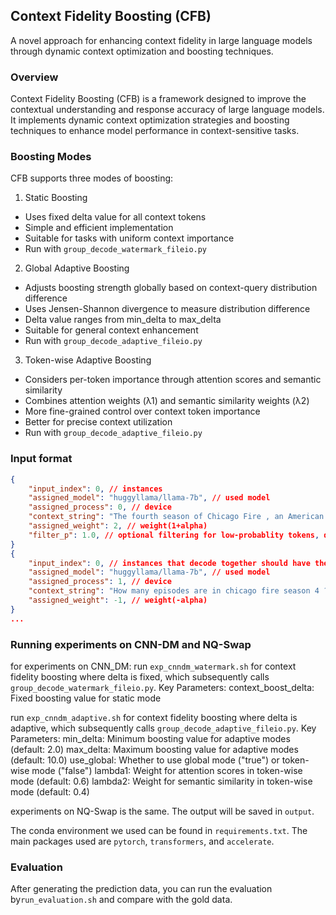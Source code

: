 ## Context Fidelity Boosting (CFB)

A novel approach for enhancing context fidelity in large language models through dynamic context optimization and boosting techniques.

### Overview

Context Fidelity Boosting (CFB) is a framework designed to improve the contextual understanding and response accuracy of large language models. It implements dynamic context optimization strategies and boosting techniques to enhance model performance in context-sensitive tasks.

### Boosting Modes

CFB supports three modes of boosting:

1. Static Boosting
- Uses fixed delta value for all context tokens
- Simple and efficient implementation
- Suitable for tasks with uniform context importance
- Run with `group_decode_watermark_fileio.py`

2. Global Adaptive Boosting
- Adjusts boosting strength globally based on context-query distribution difference
- Uses Jensen-Shannon divergence to measure distribution difference
- Delta value ranges from min_delta to max_delta
- Suitable for general context enhancement
- Run with `group_decode_adaptive_fileio.py`

3. Token-wise Adaptive Boosting
- Considers per-token importance through attention scores and semantic similarity
- Combines attention weights (λ1) and semantic similarity weights (λ2)
- More fine-grained control over context token importance
- Better for precise context utilization
- Run with `group_decode_adaptive_fileio.py`

### Input format
```json
{
    "input_index": 0, // instances 
    "assigned_model": "huggyllama/llama-7b", // used model
    "assigned_process": 0, // device
    "context_string": "The fourth season of Chicago Fire , an American drama television series with executive producer Dick Wolf , and producers Derek Haas , Michael Brandt , and Matt Olmstead , was ordered on February 5 , 2015 , by NBC , and premiered on October 13 , 2015 and concluded on May 17 , 2016 . The season contained 1078 episodes . How many episodes are in chicago fire season 4 ?", // with context input
    "assigned_weight": 2, // weight(1+alpha)
    "filter_p": 1.0, // optional filtering for low-probablity tokens, disabled by default
}
{
    "input_index": 0, // instances that decode together should have the same input_index
    "assigned_model": "huggyllama/llama-7b", // used model
    "assigned_process": 1, // device
    "context_string": "How many episodes are in chicago fire season 4 ?", //without context input
    "assigned_weight": -1, // weight(-alpha)
}
...
```

### Running experiments on CNN-DM and NQ-Swap
for experiments on CNN_DM:
run `exp_cnndm_watermark.sh` for context fidelity boosting where delta is fixed, which subsequently calls `group_decode_watermark_fileio.py`. 
Key Parameters:
context_boost_delta: Fixed boosting value for static mode

run `exp_cnndm_adaptive.sh` for context fidelity boosting where delta is adaptive, which subsequently calls `group_decode_adaptive_fileio.py`.
Key Parameters:
min_delta: Minimum boosting value for adaptive modes (default: 2.0)
max_delta: Maximum boosting value for adaptive modes (default: 10.0)
use_global: Whether to use global mode ("true") or token-wise mode ("false")
lambda1: Weight for attention scores in token-wise mode (default: 0.6)
lambda2: Weight for semantic similarity in token-wise mode (default: 0.4)

experiments on NQ-Swap is the same.
The output will be saved in `output`. 

The conda environment we used can be found in `requirements.txt`. The main packages used are `pytorch`, `transformers`, and `accelerate`. 


### Evaluation
After generating the prediction data, you can run the evaluation by`run_evaluation.sh` and compare with the gold data.  

